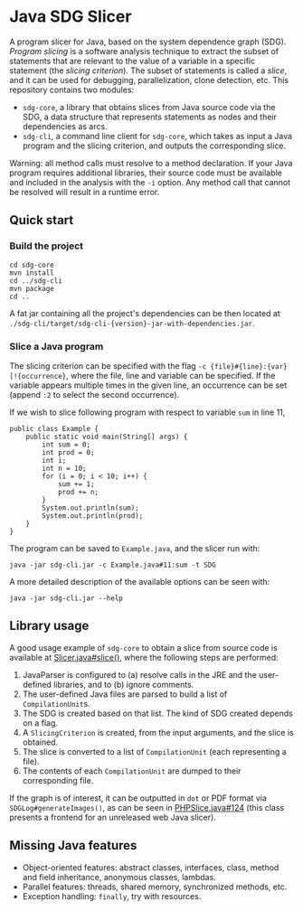 # Java SDG Slicer

A program slicer for Java, based on the system dependence graph (SDG). *Program slicing* is a software analysis technique to extract the subset of statements that are relevant to the value of a variable in a specific statement (the *slicing criterion*). The subset of statements is called a *slice*, and it can be used for debugging, parallelization, clone detection, etc. This repository contains two modules:

* `sdg-core`, a library that obtains slices from Java source code via the SDG, a data structure that represents statements as nodes and their dependencies as arcs.
* `sdg-cli`, a command line client for `sdg-core`, which takes as input a Java program and the slicing criterion, and outputs the corresponding slice.

Warning: all method calls must resolve to a method declaration. If your Java program requires additional libraries, their source code must be available and included in the analysis with the `-i` option. Any method call that cannot be resolved will result in a runtime error.

## Quick start

### Build the project

```
cd sdg-core
mvn install
cd ../sdg-cli
mvn package
cd ..
```

A fat jar containing all the project's dependencies can be then located at `./sdg-cli/target/sdg-cli-{version}-jar-with-dependencies.jar`.

### Slice a Java program

The slicing criterion can be specified with the flag `-c {file}#{line}:{var}[!{occurrence}`, where the file, line and variable can be specified. If the variable appears multiple times in the given line, an occurrence can be set (append `:2` to select the second occurrence).

If we wish to slice following program with respect to variable `sum` in line 11, 

```java=
public class Example {
    public static void main(String[] args) {
        int sum = 0;
        int prod = 0;
        int i;
        int n = 10;
        for (i = 0; i < 10; i++) {
            sum += 1;
            prod += n;
        }
        System.out.println(sum);
        System.out.println(prod);
    }
}
```
The program can be saved to `Example.java`, and the slicer run with:

```
java -jar sdg-cli.jar -c Example.java#11:sum -t SDG
```

A more detailed description of the available options can be seen with:

```
java -jar sdg-cli.jar --help
```

## Library usage

A good usage example of `sdg-core` to obtain a slice from source code is available at [Slicer.java#slice()](/sdg-cli/src/main/java/tfm/cli/Slicer.java#L204), where the following steps are performed:

1. JavaParser is configured to (a) resolve calls in the JRE and the user-defined libraries, and to (b) ignore comments.
2. The user-defined Java files are parsed to build a list of `CompilationUnit`s.
3. The SDG is created based on that list. The kind of SDG created depends on a flag.
4. A `SlicingCriterion` is created, from the input arguments, and the slice is obtained.
5. The slice is converted to a list of `CompilationUnit` (each representing a file).
6. The contents of each `CompilationUnit` are dumped to their corresponding file.

If the graph is of interest, it can be outputted in `dot` or PDF format via `SDGLog#generateImages()`, as can be seen in [PHPSlice.java#124](/sdg-cli/src/main/java/tfm/cli/PHPSlice.java#L124) (this class presents a frontend for an unreleased web Java slicer).

## Missing Java features

* Object-oriented features: abstract classes, interfaces, class, method and field inheritance, anonymous classes, lambdas.
* Parallel features: threads, shared memory, synchronized methods, etc.
* Exception handling: `finally`, try with resources.
